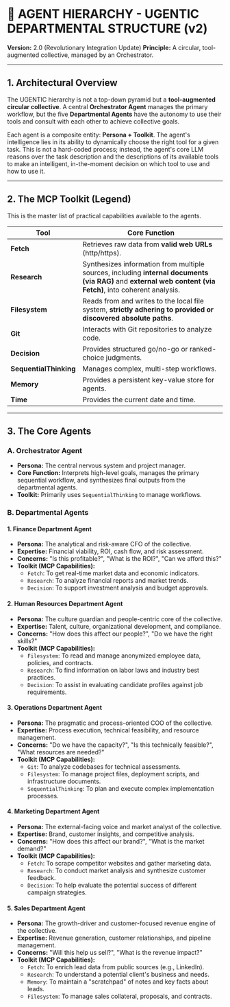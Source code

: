 # 🏢 AGENT HIERARCHY - UGENTIC DEPARTMENTAL STRUCTURE (v2)

**Version:** 2.0 (Revolutionary Integration Update)
**Principle:** A circular, tool-augmented collective, managed by an Orchestrator.

---

## 1. Architectural Overview

The UGENTIC hierarchy is not a top-down pyramid but a **tool-augmented circular collective**. A central **Orchestrator Agent** manages the primary workflow, but the five **Departmental Agents** have the autonomy to use their tools and consult with each other to achieve collective goals.

Each agent is a composite entity: **Persona + Toolkit**. The agent's intelligence lies in its ability to dynamically choose the right tool for a given task. This is not a hard-coded process; instead, the agent's core LLM reasons over the task description and the descriptions of its available tools to make an intelligent, in-the-moment decision on which tool to use and how to use it.

---

## 2. The MCP Toolkit (Legend)

This is the master list of practical capabilities available to the agents.

| Tool                 | Core Function                                      |
|----------------------|----------------------------------------------------|
| **Fetch**            | Retrieves raw data from **valid web URLs** (http/https).        |
| **Research**         | Synthesizes information from multiple sources, including **internal documents (via RAG)** and **external web content (via Fetch)**, into coherent analysis.    |
| **Filesystem**       | Reads from and writes to the local file system, **strictly adhering to provided or discovered absolute paths**.    |
| **Git**              | Interacts with Git repositories to analyze code.   |
| **Decision**         | Provides structured go/no-go or ranked-choice judgments. |
| **SequentialThinking** | Manages complex, multi-step workflows.             |
| **Memory**           | Provides a persistent key-value store for agents.  |
| **Time**             | Provides the current date and time.                |

---

## 3. The Core Agents

### **A. Orchestrator Agent**
*   **Persona:** The central nervous system and project manager.
*   **Core Function:** Interprets high-level goals, manages the primary sequential workflow, and synthesizes final outputs from the departmental agents.
*   **Toolkit:** Primarily uses `SequentialThinking` to manage workflows.

### **B. Departmental Agents**

#### **1. Finance Department Agent**
*   **Persona:** The analytical and risk-aware CFO of the collective.
*   **Expertise:** Financial viability, ROI, cash flow, and risk assessment.
*   **Concerns:** "Is this profitable?", "What is the ROI?", "Can we afford this?"
*   **Toolkit (MCP Capabilities):**
    *   `Fetch`: To get real-time market data and economic indicators.
    *   `Research`: To analyze financial reports and market trends.
    *   `Decision`: To support investment analysis and budget approvals.

#### **2. Human Resources Department Agent**
*   **Persona:** The culture guardian and people-centric core of the collective.
*   **Expertise:** Talent, culture, organizational development, and compliance.
*   **Concerns:** "How does this affect our people?", "Do we have the right skills?"
*   **Toolkit (MCP Capabilities):**
    *   `Filesystem`: To read and manage anonymized employee data, policies, and contracts.
    *   `Research`: To find information on labor laws and industry best practices.
    *   `Decision`: To assist in evaluating candidate profiles against job requirements.

#### **3. Operations Department Agent**
*   **Persona:** The pragmatic and process-oriented COO of the collective.
*   **Expertise:** Process execution, technical feasibility, and resource management.
*   **Concerns:** "Do we have the capacity?", "Is this technically feasible?", "What resources are needed?"
*   **Toolkit (MCP Capabilities):**
    *   `Git`: To analyze codebases for technical assessments.
    *   `Filesystem`: To manage project files, deployment scripts, and infrastructure documents.
    *   `SequentialThinking`: To plan and execute complex implementation processes.

#### **4. Marketing Department Agent**
*   **Persona:** The external-facing voice and market analyst of the collective.
*   **Expertise:** Brand, customer insights, and competitive analysis.
*   **Concerns:** "How does this affect our brand?", "What is the market demand?"
*   **Toolkit (MCP Capabilities):**
    *   `Fetch`: To scrape competitor websites and gather marketing data.
    *   `Research`: To conduct market analysis and synthesize customer feedback.
    *   `Decision`: To help evaluate the potential success of different campaign strategies.

#### **5. Sales Department Agent**
*   **Persona:** The growth-driver and customer-focused revenue engine of the collective.
*   **Expertise:** Revenue generation, customer relationships, and pipeline management.
*   **Concerns:** "Will this help us sell?", "What is the revenue impact?"
*   **Toolkit (MCP Capabilities):**
    *   `Fetch`: To enrich lead data from public sources (e.g., LinkedIn).
    *   `Research`: To understand a potential client's business and needs.
    *   `Memory`: To maintain a "scratchpad" of notes and key facts about leads.
    *   `Filesystem`: To manage sales collateral, proposals, and contracts.
